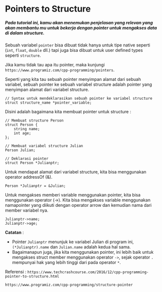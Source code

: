 # Pointers to Structure 
##### Pada tutorial ini, kamu akan menemukan penjelasan yang relevan yang akan membantu mu untuk bekerja dengan pointer untuk mengakses data di dalam structure.

Sebuah variabel `pointer` bisa dibuat tidak hanya untuk tipe native seperti (`int`, `float`, `double` dll.) tapi juga bisa dibuat untuk user defined types seperti `structure`.

Jika kamu tidak tau apa itu pointer, maka kunjungi `https://www.programiz.com/cpp-programming/pointers`.

Seperti yang kita tau sebuah pointer menyimpan alamat dari sebuah variabel, sebuah pointer ke sebuah variabel structure adalah pointer yang menyimpan alamat dari variabel structure.
```
// Syntax untuk mendeklarasikan sebuah pointer ke variabel structure
struct structure_name *pointer_variable;
```

Disini adalah bagaimana kita membuat pointer untuk structure :
```
// Membuat structure Person
struct Person {
    string name;
    int age;
}; 

// Membuat variabel structure Julian
Person Julian;

// Deklarasi pointer
struct Person *Julianptr;
```

Untuk mendapat alamat dari variabel structure, kita bisa menggunakan operator addressOf (&).
```
Person *Julianptr = &Julian;
```

Untuk mengakses memberi variable menggunakan pointer, kita bisa menggunakan operator (->). Kita bisa mengakses variable menggunakan namapointer yang diikuti dengan operator arrow dan kemudian nama dari member variabel nya.
```
Julianptr->name;
Julianptr->age;
```

**Catatan** :
- Pointer `Julianptr` menunjuk ke variabel Julian di program ini, `(*Julianptr).name` dan `Julian.name` adalah kedua hal sama.
- Bagaimanapun juga, jika kita menggunakan pointer, ini lebih baik untuk mengakses struct member menggunakan operator `->`, sejak operator `.` mempunyai hak yang lebih tinggi dari pada operator `*`.

Referensi :
`https://www.techcrashcourse.com/2016/12/cpp-programming-pointer-to-structure.html`

`https://www.programiz.com/cpp-programming/structure-pointer`

